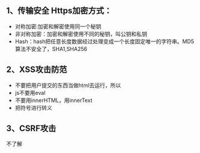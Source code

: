 ## 1、传输安全 Https加密方式：
* 对称加密:加密和解密使用同一个秘钥
* 非对称加密：加密和解密使用不同的秘钥，叫公钥和私钥
* Hash：hash把任意长度数据经过处理变成一个长度固定唯一的字符串。MD5算法不安全了，SHA1,SHA256

## 2、XSS攻击防范
* 不要把用户提交的东西当做html去运行，所以
* js不要用eval
* 不要用innerHTML，用innerText
* 把符号进行转义

## 3、CSRF攻击
不了解

